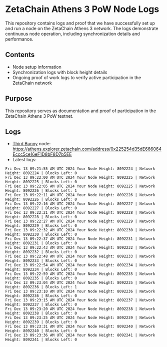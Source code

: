 # ZetaChain Athens 3 PoW Node Logs
This repository contains logs and proof that we have successfully set up and run a node on the ZetaChain Athens 3 network. The logs demonstrate continuous node operation, including synchronization details and performance.

## Contents
- Node setup information
- Synchronization logs with block height details
- Ongoing proof of work logs to verify active participation in the ZetaChain network

## Purpose
This repository serves as documentation and proof of participation in the ZetaChain Athens 3 PoW testnet.

## Logs

- [Third Bunny](https://thirdbunny.xyz/) node: https://athens.explorer.zetachain.com/address/0x225254d35dE666064Eccc5ce16eF1D8bF8D7b5EE
- Latest logs:
```
Fri Dec 13 09:21:55 AM UTC 2024 Your Node Height: 8092224 | Network Height: 8092224 | Blocks Left: 0
Fri Dec 13 09:22:00 AM UTC 2024 Your Node Height: 8092225 | Network Height: 8092225 | Blocks Left: 0
Fri Dec 13 09:22:05 AM UTC 2024 Your Node Height: 8092225 | Network Height: 8092226 | Blocks Left: 1
Fri Dec 13 09:22:11 AM UTC 2024 Your Node Height: 8092226 | Network Height: 8092226 | Blocks Left: 0
Fri Dec 13 09:22:16 AM UTC 2024 Your Node Height: 8092227 | Network Height: 8092227 | Blocks Left: 0
Fri Dec 13 09:22:21 AM UTC 2024 Your Node Height: 8092228 | Network Height: 8092228 | Blocks Left: 0
Fri Dec 13 09:22:27 AM UTC 2024 Your Node Height: 8092229 | Network Height: 8092229 | Blocks Left: 0
Fri Dec 13 09:22:32 AM UTC 2024 Your Node Height: 8092230 | Network Height: 8092230 | Blocks Left: 0
Fri Dec 13 09:22:37 AM UTC 2024 Your Node Height: 8092231 | Network Height: 8092231 | Blocks Left: 0
Fri Dec 13 09:22:43 AM UTC 2024 Your Node Height: 8092232 | Network Height: 8092232 | Blocks Left: 0
Fri Dec 13 09:22:48 AM UTC 2024 Your Node Height: 8092233 | Network Height: 8092233 | Blocks Left: 0
Fri Dec 13 09:22:54 AM UTC 2024 Your Node Height: 8092234 | Network Height: 8092234 | Blocks Left: 0
Fri Dec 13 09:22:59 AM UTC 2024 Your Node Height: 8092235 | Network Height: 8092235 | Blocks Left: 0
Fri Dec 13 09:23:04 AM UTC 2024 Your Node Height: 8092235 | Network Height: 8092236 | Blocks Left: 1
Fri Dec 13 09:23:10 AM UTC 2024 Your Node Height: 8092236 | Network Height: 8092236 | Blocks Left: 0
Fri Dec 13 09:23:15 AM UTC 2024 Your Node Height: 8092237 | Network Height: 8092237 | Blocks Left: 0
Fri Dec 13 09:23:20 AM UTC 2024 Your Node Height: 8092238 | Network Height: 8092238 | Blocks Left: 0
Fri Dec 13 09:23:25 AM UTC 2024 Your Node Height: 8092239 | Network Height: 8092239 | Blocks Left: 0
Fri Dec 13 09:23:31 AM UTC 2024 Your Node Height: 8092240 | Network Height: 8092240 | Blocks Left: 0
Fri Dec 13 09:23:36 AM UTC 2024 Your Node Height: 8092241 | Network Height: 8092241 | Blocks Left: 0
```

